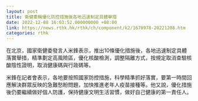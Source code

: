 ```yaml
---
layout: post
title: 衛健委稱優化防控措施後各地迅速制定具體舉措
date: 2022-12-08 16:03:52.000000000 +08:00
link: https://news.rthk.hk/rthk/ch/component/k2/1678978-20221208.htm
categories: rthk
---
```


在北京，國家衛健委發言人米鋒表示，推出10條優化措施後，各地迅速制定具體落實舉措，精準劃定高風險區，優化核酸檢測，調整隔離方式，按規定取消查驗核酸陰性證明，取消健康碼與行政碼等。

米鋒在記者會表示，各地要按照國家防控措施，科學精準抓好落實，要第一時間回應解決群眾反映的急難愁盼問題，加快推進老年人疫苗接種等。他又說，優化措施後仍要繼續做好個人防護，保持健康文明生活習慣，做好自己健康的第一責任人。

